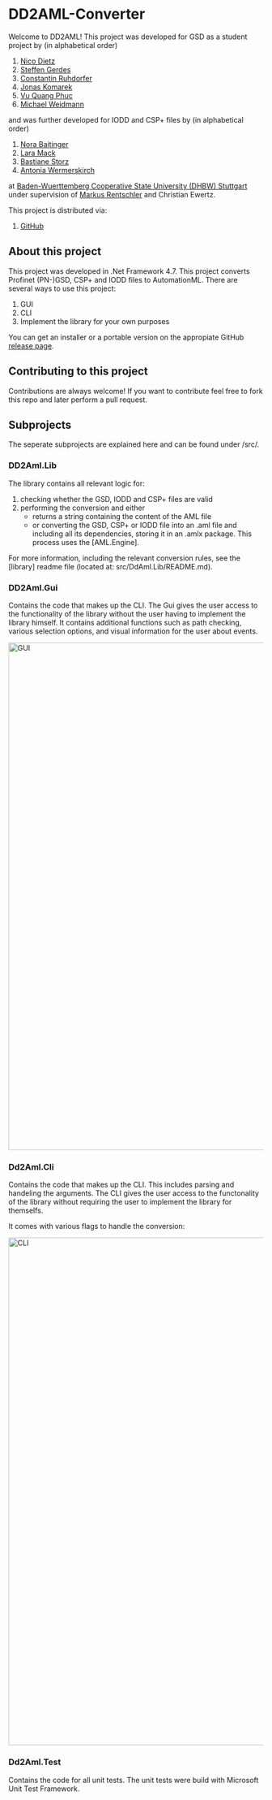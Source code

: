 # DD2AML-Converter

Welcome to DD2AML! This project was developed for GSD as a student project by (in alphabetical order)

1. [Nico Dietz](https://github.com/dillasyx)
2. [Steffen Gerdes](https://github.com/SteffenGerdes)
3. [Constantin Ruhdorfer](https://github.com/ConstantinRuhdorfer)
4. [Jonas Komarek](https://github.com/JonasKomarek)
5. [Vu Quang Phuc](https://github.com/VuQuangPhuc)
6. [Michael Weidmann](https://github.com/michaelweidmann)

and was further developed for IODD and CSP+ files by (in alphabetical order)

1. [Nora Baitinger](https://github.com/naboga)
2. [Lara Mack](https://github.com/Sophelec)
3. [Bastiane Storz](https://github.com/Maruny)
4. [Antonia Wermerskirch](https://github.com/WAntonia)

at [Baden-Wuerttemberg Cooperative State University (DHBW) Stuttgart](https://www.dhbw-stuttgart.de/home/) under supervision of [Markus Rentschler](http://wwwlehre.dhbw-stuttgart.de/~rentschler/) and Christian Ewertz.

This project is distributed via:

1. [GitHub](https://github.com/WAntonia/TINF18C_Team_3_DD2AML-Converter)


## About this project

This project was developed in .Net Framework 4.7.
This project converts Profinet (PN-)GSD, CSP+ and IODD files to AutomationML.
There are several ways to use this project:

1. GUI
2. CLI
3. Implement the library for your own purposes

You can get an installer or a portable version on the appropiate GitHub [release page](https://github.com/WAntonia/TINF18C_Team_3_DD2AML-Converter/...).

## Contributing to this project

Contributions are always welcome!
If you want to contribute feel free to fork this repo and later perform a pull request.

## Subprojects

The seperate subprojects are explained here and can be found under /src/.

### DD2Aml.Lib

The library contains all relevant logic for:

1. checking whether the GSD, IODD and CSP+ files are valid
2. performing the conversion and either
    * returns a string containing the content of the AML file
    * or converting the GSD, CSP+ or IODD file into an .aml file and including all its dependencies, storing it in an .amlx package. This process uses the [AML.Engine].

For more information, including the relevant conversion rules, see the [library] readme file (located at: src/DdAml.Lib/README.md).


### DD2Aml.Gui

Contains the code that makes up the CLI.
The Gui gives the user access to the functionality of the library without the user having to implement the library himself.
It contains additional functions such as path checking, various selection options, and visual information for the user about events.

<img width="1000" alt="GUI" src="https://user-images.githubusercontent.com/50714940/81333452-f0f75a00-90a4-11ea-8249-86deee0ac1c8.jpg">

### Dd2Aml.Cli

Contains the code that makes up the CLI.
This includes parsing and handeling the arguments.
The CLI gives the user access to the functonality of the library without requiring the user to implement the library for themselfs.

It comes with various flags to handle the conversion:

<img width="1000" alt="CLI" src="https://user-images.githubusercontent.com/50714940/81333644-2e5be780-90a5-11ea-8f0a-46017e26153f.png">

### Dd2Aml.Test

Contains the code for all unit tests.
The unit tests were build with Microsoft Unit Test Framework.


